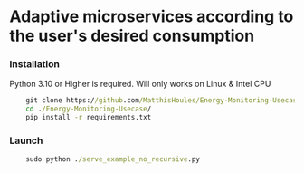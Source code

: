 # Adaptive microservices according to the user's desired consumption

### Installation
Python 3.10 or Higher is required.
Will only works on Linux & Intel CPU

```cmd
    git clone https://github.com/MatthisHoules/Energy-Monitoring-Usecase.git
    cd ./Energy-Monitoring-Usecase/
    pip install -r requirements.txt
```


### Launch
```cmd
    sudo python ./serve_example_no_recursive.py
```